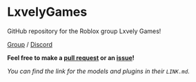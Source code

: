 # LxvelyGames
GitHub repository for the Roblox group Lxvely Games! 

[Group](https://www.roblox.com/groups/8768440/Lxvely-Games#!/about) / [Discord](https://discord.gg/gXnQsR7su3)

**Feel free to make a [pull request](https://github.com/jacobhumston/LxvelyGames/pulls) or an [issue](https://github.com/jacobhumston/LxvelyGames/issues)!**

*You can find the link for the models and plugins in their `LINK.md`.*
